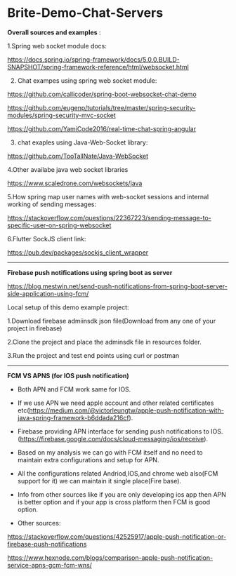# Brite-Demo-Chat-Servers
**Overall sources and examples** :

1.Spring web socket module docs:

https://docs.spring.io/spring-framework/docs/5.0.0.BUILD-SNAPSHOT/spring-framework-reference/html/websocket.html

2. Chat exampes using spring web socket module:

 https://github.com/callicoder/spring-boot-websocket-chat-demo

 https://github.com/eugenp/tutorials/tree/master/spring-security-modules/spring-security-mvc-socket
 
 https://github.com/YamiCode2016/real-time-chat-spring-angular

3. chat exaples using Java-Web-Socket library:

https://github.com/TooTallNate/Java-WebSocket

4.Other availabe java web socket libraries

https://www.scaledrone.com/websockets/java

5.How spring map user names with web-socket sessions and internal working of sending messages:

https://stackoverflow.com/questions/22367223/sending-message-to-specific-user-on-spring-websocket

6.Flutter SockJS client link:

https://pub.dev/packages/sockjs_client_wrapper

****************************************************************************************
**Firebase push notifications using spring boot as server**

https://blog.mestwin.net/send-push-notifications-from-spring-boot-server-side-application-using-fcm/

Local setup of this demo example project:

1.Download firebase admiinsdk json file(Download from any one of your project in firebase)

2.Clone the project and place the adminsdk file in resources folder.

3.Run the project and test end points using curl or postman

*********************************************************************************************
**FCM VS APNS (for IOS push notification)**

* Both APN and FCM work same for IOS.

* If we use APN we need apple account and other related certificates etc(https://medium.com/@victorleungtw/apple-push-notification-with-java-spring-framework-b6ddada216cf).

* Firebase providing APN interface for sending push notifications to IOS.(https://firebase.google.com/docs/cloud-messaging/ios/receive).

* Based on my analysis we can go with FCM itself and no need to maintain extra configurations and setup for APN.
* All the configurations related Andriod,IOS,and chrome web also(FCM support for it) we can maintain it single place(Fire base).

* Info from other sources like if you are only developing ios app then APN is better option and if your app is cross platform then FCM is good option.

* Other sources:

https://stackoverflow.com/questions/42525917/apple-push-notification-or-firebase-push-notifications

https://www.hexnode.com/blogs/comparison-apple-push-notification-service-apns-gcm-fcm-wns/
